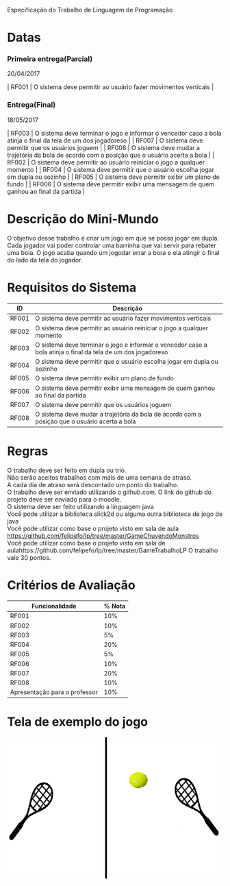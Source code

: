 
Especificação do Trabalho de Linguagem de Programação

# Datas

### Primeira entrega(Parcial)

20/04/2017

| RF001 | O sistema deve permitir ao usuário fazer movimentos verticais |



### Entrega(Final)
18/05/2017

| RF003 | O sistema deve terminar o jogo e informar o vencedor caso a bola atinja o final da tela de um dos jogadoreso | 
| RF007 | O sistema deve permitir que os usuários joguem | 
| RF008 | O sistema deve mudar a trajetória da bola de acordo com a posição que o usuário acerta a bola | 
| RF002 | O sistema deve permitir ao usuário reiniciar o jogo a qualquer momento |
| RF004 | O sistema deve permitir que o usuário escolha jogar em dupla ou sozinho |
| RF005 | O sistema deve permitir exibir um plano de fundo | 
| RF006 | O sistema deve permitir exibir uma mensagem de quem ganhou ao final da partida | 


# Descrição do Mini-Mundo

O objetivo desse trabalho é criar um jogo em que se possa jogar em dupla. 
Cada jogador vai poder controlar uma barrinha que vai servir para rebater uma bola. 
O jogo acaba quando um jogodar errar a bora e ela atingir o final do lado da tela do jogador. 


# Requisitos do Sistema

| ID | Descrição |  
| --- | --- | 
| RF001 | O sistema deve permitir ao usuário fazer movimentos verticais |
| RF002 | O sistema deve permitir ao usuário reiniciar o jogo a qualquer momento |
| RF003 | O sistema deve terminar o jogo e informar o vencedor caso a bola atinja o final da tela de um dos jogadoreso | 
| RF004 | O sistema deve permitir que o usuário escolha jogar em dupla ou sozinho |
| RF005 | O sistema deve permitir exibir um plano de fundo | 
| RF006 | O sistema deve permitir exibir uma mensagem de quem ganhou ao final da partida | 
| RF007 | O sistema deve permitir que os usuários joguem | 
| RF008 | O sistema deve mudar a trajetória da bola de acordo com a posição que o usuário acerta a bola | 



# Regras 

O trabalho deve ser feito em dupla ou trio. <br>
Não serão aceitos trabalhos com mais de uma semana de atraso. <br>
A cada dia de atraso será descontado um ponto do trabalho. <br>
O trabalho deve ser enviado utilizando o github.com. O link do github do projeto deve ser enviado para o moodle.<br>
O sistema deve ser feito utilizando a linguagem java<br>
Você pode utilizar a biblioteca slick2d ou alguma outra biblioteca de jogo de java<br>
Você pode utilizar como base o projeto visto em sala de aula https://github.com/felipefo/lp/tree/master/GameChuvendoMonstros<br>
Você pode utilizar como base o projeto visto em sala de aulahttps://github.com/felipefo/lp/tree/master/GameTrabalhoLP
O trabalho vale 30 pontos.


# Critérios de Avaliação 

| Funcionalidade | % Nota| 
| --- | --- |
| RF001 | 10% |
| RF002 | 10%  |
| RF003 | 5%  | 
| RF004 | 20%  |
| RF005 | 5%  |
| RF006 | 10%  | 
| RF007 | 20%  | 
| RF008 | 10%  | 
| Apresentação para o professor | 10%  | 


# Tela de exemplo do jogo

![alt text](https://github.com/felipefo/lp/blob/master/Trabalho1/imagem_jogo.png)

